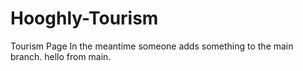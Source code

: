 # Hooghly-Tourism

Tourism Page
In the meantime someone adds something to the main branch. 
hello from main.
